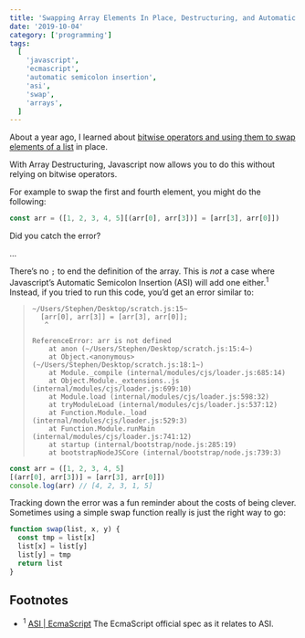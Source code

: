 ```yaml
---
title: 'Swapping Array Elements In Place, Destructuring, and Automatic Semicolon Insertion'
date: '2019-10-04'
category: ['programming']
tags:
  [
    'javascript',
    'ecmascript',
    'automatic semicolon insertion',
    'asi',
    'swap',
    'arrays',
  ]
---
```


About a year ago, I learned about [bitwise operators and using them to swap elements of a list](../../2018-10-21/swapping-and-bitwise-operators/) in place.

With Array Destructuring, Javascript now allows you to do this without relying on bitwise operators.

For example to swap the first and fourth element, you might do the following:

```javascript
const arr = ([1, 2, 3, 4, 5][(arr[0], arr[3])] = [arr[3], arr[0]])
```

Did you catch the error?

…

There’s no `;` to end the definition of the array. This is _not_ a case where Javascript’s Automatic Semicolon Insertion (ASI) will add one either.<sup>1</sup> Instead, if you tried to run this code, you’d get an error similar to:

> ```shell
> ~/Users/Stephen/Desktop/scratch.js:15~
>   [arr[0], arr[3]] = [arr[3], arr[0]];
>    ^
>
> ReferenceError: arr is not defined
>     at anon (~/Users/Stephen/Desktop/scratch.js:15:4~)
>     at Object.<anonymous> (~/Users/Stephen/Desktop/scratch.js:18:1~)
>     at Module._compile (internal/modules/cjs/loader.js:685:14)
>     at Object.Module._extensions..js (internal/modules/cjs/loader.js:699:10)
>     at Module.load (internal/modules/cjs/loader.js:598:32)
>     at tryModuleLoad (internal/modules/cjs/loader.js:537:12)
>     at Function.Module._load (internal/modules/cjs/loader.js:529:3)
>     at Function.Module.runMain (internal/modules/cjs/loader.js:741:12)
>     at startup (internal/bootstrap/node.js:285:19)
>     at bootstrapNodeJSCore (internal/bootstrap/node.js:739:3)
> ```

```javascript
const arr = ([1, 2, 3, 4, 5]
[(arr[0], arr[3])] = [arr[3], arr[0]])
console.log(arr) // [4, 2, 3, 1, 5]
```

Tracking down the error was a fun reminder about the costs of being clever. Sometimes using a simple swap function really is just the right way to go:

```javascript
function swap(list, x, y) {
  const tmp = list[x]
  list[x] = list[y]
  list[y] = tmp
  return list
}
```

## Footnotes

- <sup>1</sup> [ASI | EcmaScript](https://www.ecma-international.org/ecma-262/10.0/index.html#sec-rules-of-automatic-semicolon-insertion) The EcmaScript official spec as it relates to ASI.
